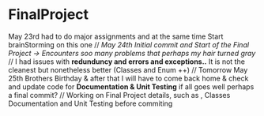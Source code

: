 # FinalProject

May 23rd had to do major assignments and at the same time Start brainStorming on this one //
*May 24th Initial commit and Start of the Final Project -> Encounters soo many problems that perhaps my hair turned gray* //
I had issues with **redunduncy and errors and exceptions..** It is not the cleanest but nonetheless better (Classes and Enum ++) //
Tomorrow May 25th Brothers Birthday & after that I will have to come back home & check and update code for **Documentation & Unit Testing** if all goes well perhaps a final commit? //
Working on Final Project details, such as , Classes Documentation and Unit Testing before commiting
